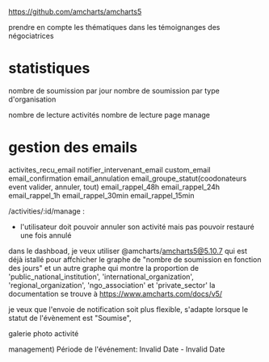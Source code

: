 https://github.com/amcharts/amcharts5


prendre en compte les thématiques dans les témoignanges des négociatrices

# statistiques
nombre de soumission par jour
nombre de soumission par type d'organisation

nombre de lecture activités
nombre de lecture page manage

# gestion des emails
activites_recu_email
notifier_intervenant_email
custom_email
email_confirmation
email_annulation
email_groupe_statut(coodonateurs event valider, annuler, tout)
email_rappel_48h
email_rappel_24h
email_rappel_1h
email_rappel_30min
email_rappel_15min


/activities/:id/manage :
- l'utilisateur doit pouvoir annuler son activité mais pas pouvoir restauré une fois annulé

dans le dashboad, je veux utiliser @amcharts/amcharts5@5.10.7 qui est déjà istallé pour affchicher le graphe de "nombre de soumission en fonction des jours" et un autre graphe qui montre la proportion de 'public_national_institution', 'international_organization', 'regional_organization', 'ngo_association' et 'private_sector' la documentation se trouve à https://www.amcharts.com/docs/v5/


je veux que l'envoie de notification soit plus flexible, s'adapte lorsque le statut de l'évènement est "Soumise",


galerie photo activité


management) Période de l'événement: Invalid Date - Invalid Date
